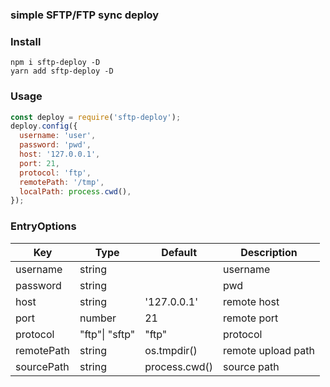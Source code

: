 ### simple SFTP/FTP sync deploy

### Install

```shell
npm i sftp-deploy -D
yarn add sftp-deploy -D
```

### Usage

```js
const deploy = require('sftp-deploy');
deploy.config({
  username: 'user',
  password: 'pwd',
  host: '127.0.0.1',
  port: 21,
  protocol: 'ftp',
  remotePath: '/tmp',
  localPath: process.cwd(),
});
```

### EntryOptions

| Key        | Type           | Default       | Description        |
| ---------- | -------------- | ------------- | ------------------ |
| username   | string         |               | username           |
| password   | string         |               | pwd                |
| host       | string         | '127.0.0.1'   | remote host        |
| port       | number         | 21            | remote port        |
| protocol   | "ftp"\| "sftp" | "ftp"         | protocol           |
| remotePath | string         | os.tmpdir()   | remote upload path |
| sourcePath | string         | process.cwd() | source path        |
